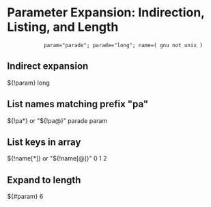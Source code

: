 # Parameter Expansion: Indirection, Listing, and Length

				param="parade"; parade="long"; name=( gnu not unix )

## Indirect expansion

${!param}			long

## List names matching prefix "pa"

${!pa*} or "${!pa@}"		parade param

## List keys in array

${!name[*]} or "${!name[@]}"	0 1 2

## Expand to length

${#param} 			6
